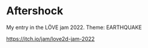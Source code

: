 # Aftershock

My entry in the LÖVE jam 2022. Theme: EARTHQUAKE

https://itch.io/jam/love2d-jam-2022
